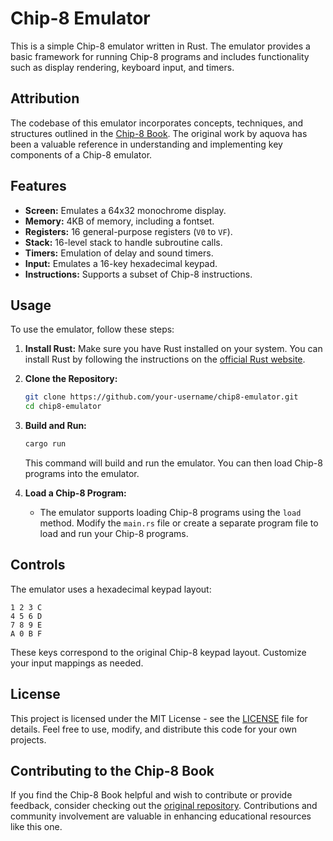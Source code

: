 # Chip-8 Emulator

This is a simple Chip-8 emulator written in Rust. The emulator provides a basic framework for running Chip-8 programs and includes functionality such as display rendering, keyboard input, and timers.

## Attribution

The codebase of this emulator incorporates concepts, techniques, and structures outlined in the [Chip-8 Book](https://github.com/aquova/chip8-book). The original work by aquova has been a valuable reference in understanding and implementing key components of a Chip-8 emulator.

## Features

- **Screen:** Emulates a 64x32 monochrome display.
- **Memory:** 4KB of memory, including a fontset.
- **Registers:** 16 general-purpose registers (`V0` to `VF`).
- **Stack:** 16-level stack to handle subroutine calls.
- **Timers:** Emulation of delay and sound timers.
- **Input:** Emulates a 16-key hexadecimal keypad.
- **Instructions:** Supports a subset of Chip-8 instructions.

## Usage

To use the emulator, follow these steps:

1. **Install Rust:** Make sure you have Rust installed on your system. You can install Rust by following the instructions on the [official Rust website](https://www.rust-lang.org/tools/install).

2. **Clone the Repository:**
   ```bash
   git clone https://github.com/your-username/chip8-emulator.git
   cd chip8-emulator
   ```

3. **Build and Run:**
   ```bash
   cargo run
   ```

   This command will build and run the emulator. You can then load Chip-8 programs into the emulator.

4. **Load a Chip-8 Program:**
   - The emulator supports loading Chip-8 programs using the `load` method. Modify the `main.rs` file or create a separate program file to load and run your Chip-8 programs.

## Controls

The emulator uses a hexadecimal keypad layout:

```
1 2 3 C
4 5 6 D
7 8 9 E
A 0 B F
```

These keys correspond to the original Chip-8 keypad layout. Customize your input mappings as needed.

## License

This project is licensed under the MIT License - see the [LICENSE](LICENSE) file for details. Feel free to use, modify, and distribute this code for your own projects.

## Contributing to the Chip-8 Book

If you find the Chip-8 Book helpful and wish to contribute or provide feedback, consider checking out the [original repository](https://github.com/aquova/chip8-book). Contributions and community involvement are valuable in enhancing educational resources like this one.
